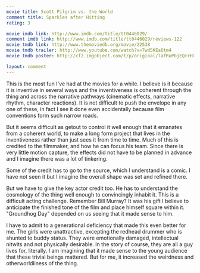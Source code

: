 ```yaml
---
movie title: Scott Pilgrim vs. the World
comment title: Sparkles after Hitting
rating: 3

movie imdb link: http://www.imdb.com/title/tt0446029/
comment imdb link: http://www.imdb.com/title/tt0446029/reviews-122
movie tmdb link: http://www.themoviedb.org/movie/22538
movie tmdb trailer: http://www.youtube.com/watch?v=7wd5KEaOtm4
movie tmdb poster: http://cf2.imgobject.com/t/p/original/lafRuPbjEQrrHG9QEaoyV2znZC.jpg

layout: comment
---
```


This is the most fun I've had at the movies for a while. I believe is it because it is inventive in several ways and the inventiveness is coherent through the thing and across the narrative pathways (cinematic effects, narrative rhythm, character reactions). It is not difficult to push the envelope in any one of these, in fact I see it done even accidentally because film conventions form such narrow roads.

But it seems difficult as getout to control it well enough that it emanates from a coherent world, to make a long form project that lives in the inventiveness rather than just sees it from time to time. Much of this is credited to the filmmaker, and how he can focus his team. Since there is very little motion capture, the effects did not have to be planned in advance and I imagine there was a lot of tinkering.

Some of the credit has to go to the source, which I understand is a comic. I have not seen it but I imagine the overall shape was set and refined there. 

But we have to give the key actor credit too. He has to understand the cosmology of the thing well enough to convincingly inhabit it. This is a difficult acting challenge. Remember Bill Murray? It was his gift I believe to anticipate the finished tone of the film and place himself square within it. "Groundhog Day" depended on us seeing that it made sense to him.

I have to admit to a generational deficiency that made this even better for me. The girls were unattractive, excepting the redhead drummer who is shunted to buddy status. They were emotionally damaged, intellectual nitwits and not physically desirable. In the story of course, they are all a guy lives for, literally. I am imagining that it made sense to the young audience that these trivial beings mattered. But for me, it increased the weirdness and otherworldliness of the thing.